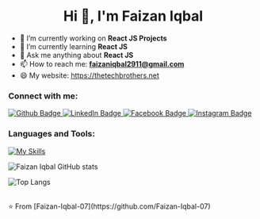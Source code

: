 <h1 align="center">Hi 👋, I'm Faizan Iqbal</h1>

- 🔭 I’m currently working on **React JS Projects**
- 🌱 I’m currently learning **React JS**
- 💬 Ask me anything about **React JS**
- 📫 How to reach me: **faizaniqbal2911@gmail.com**
- 😄 My website: https://thetechbrothers.net

  
### Connect with me:
<div id="badges">
  <a href="https://github.com/Faizan-Iqbal-07">
    <img src="https://img.shields.io/badge/Github-white?style=for-the-badge&logo=Github&logoColor=black" alt="Github Badge"/>
  </a>
  <a href="https://www.linkedin.com/in/faizan-iqbal-80675a217/">
    <img src="https://img.shields.io/badge/LinkedIn-blue?style=for-the-badge&logo=linkedin&logoColor=white" alt="LinkedIn Badge"/>
  </a>
   <a href="https://www.facebook.com/profile.php?id=100016884229215">
    <img src="https://img.shields.io/badge/Facebook-blue?style=for-the-badge&logo=facebook&logoColor=white" alt="Facebook Badge"/>
  </a>
  <a href="https://www.instagram.com/faizan_iqbal_0x/">
    <img src="https://img.shields.io/badge/Instagram-purple?style=for-the-badge&logo=instagram&logoColor=white" alt="Instagram Badge"/>
  </a>
</div>

### Languages and Tools:
[![My Skills](https://skillicons.dev/icons?i=html,css,tailwind,javascript,react,vscode,git,github&perline=5)](https://skillicons.dev)

![Faizan Iqbal GitHub stats](https://github-readme-stats.vercel.app/api?username=Faizan-Iqbal-07&show_icons=true&theme=dark)

![Top Langs](https://github-readme-stats.vercel.app/api/top-langs/?username=Faizan-Iqbal-07&theme=dark)

<br>
⭐️ From [Faizan-Iqbal-07](https://github.com/Faizan-Iqbal-07)
